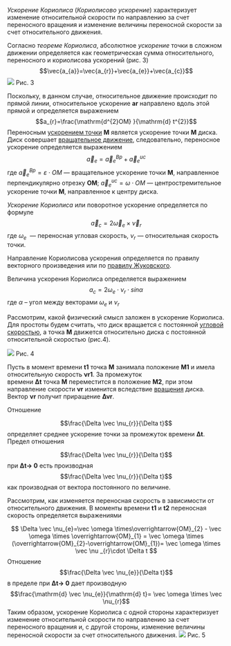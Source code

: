 _Ускорение Кориолиса_ (_Кориолисово ускорение_) характеризует изменение относительной скорости по направлению за счет переносного вращения и изменение величины переносной скорости за счет относительного движения.

Согласно _теореме Кориолиса_, абсолютное _ускорение_ точки в сложном движении определяется как геометрическая сумма относительного, переносного и кориолисова ускорений (рис. 3)$$\vec{a_{a}}=\vec{a_{r}}+\vec{a_{e}}+\vec{a_{c}}$$
![](uskorenie-koriolisa-1.png)
Рис. 3

Поскольку, в данном случае, относительное движение происходит по прямой линии, относительное ускорение **ar** направлено вдоль этой прямой и определяется выражением
$$a_{r}=\frac{\mathrm{d^{2}OM} }{\mathrm{d} t^{2}}$$
Переносным [ускорением точки](https://isopromat.ru/teormeh/kratkaja-teoria/kinematika-uskorenie-tocki) **M** является ускорение точки **M** диска. Диск совершает [вращательное движение](https://isopromat.ru/teormeh/kratkaja-teoria/vrasatelnoe-dvizenie-tverdogo-tela), следовательно, переносное ускорение определяется выражением
$$\vec a_{e}=\vec a_{e}^{Bp}+\vec a_{e}^{uc}$$
где $\vec a_{e}^{Bp}= \varepsilon \cdot OM$ — вращательное ускорение точки **M**, направленное перпендикулярно отрезку **OM**;
$\vec a_{e}^{uc}= \omega \cdot OM$ — центростремительное ускорение точки **M**, направленное к центру диска.

_Ускорение Кориолиса_ или поворотное ускорение определяется по формуле
$$\vec a_{c}= 2 \vec \omega _{e}\times \vec \nu _{r}$$
где $\omega _{e}$  — переносная угловая скорость, $\nu _{r}$ — относительная скорость точки.

Направление Кориолисова ускорения определяется по правилу векторного произведения или по [правилу Жуковского](https://isopromat.ru/teormeh/obzornyj-kurs/opredelenie-skorostej-i-uskorenij-tocek-v-sloznom-dvizenii).

Величина ускорения Кориолиса определяется выражением
$$a_{c}=2\omega _{e}\cdot \nu _{r}\cdot sin\alpha $$
где $\alpha$ – угол между векторами $\omega _{e}$ и $\nu _{r}$

Рассмотрим, какой физический смысл заложен в ускорение Кориолиса. Для простоты будем считать, что диск вращается с постоянной [угловой скоростью](https://isopromat.ru/teormeh/obzornyj-kurs/uglovaya-skorost-i-uskorenie), а точка **M** движется относительно диска с постоянной относительной скоростью (рис.4).

![](uskorenie-koriolisa-2.png)
Рис. 4

Пусть в момент времени **t1** точка **M** занимала положение **M1** и имела относительную скорость **νr1**. За промежуток времени **Δt** точка **M** переместится в положение **M2**, при этом направление скорости **νr** изменится вследствие [вращения](https://isopromat.ru/teormeh/obzornyj-kurs/vrashenie-tverdogo-tela-vokrug-nepodvizhnoj-osi) диска. Вектор **νr** получит приращение **Δνr**.

Отношение

$$\frac{\Delta \vec \nu_{r}}{\Delta t}$$
определяет среднее ускорение точки за промежуток времени **Δt**. Предел отношения

$$\frac{\Delta \vec \nu_{r}}{\Delta t}$$
при **Δt→ 0** есть производная
$$\frac{\Delta \vec \nu_{r}}{\Delta t}$$
как производная от вектора постоянного по величине.

Рассмотрим, как изменяется переносная скорость в зависимости от относительного движения. В моменты времени **t1** и **t2** переносная скорость определяется выражениями

$$ \Delta \vec \nu_{e}=\vec \omega \times\overrightarrow{OM}_{2} - \vec \omega \times \overrightarrow{OM}_{1} = \vec \omega \times (\overrightarrow{OM}_{2}-\overrightarrow{OM}_{1})= \vec \omega \times \vec \nu _{r}\cdot \Delta t $$
Отношение
$$\frac{\Delta \vec \nu_{e}}{\Delta t}$$
в пределе при **Δt→ 0** дает производную
$$\frac{\mathrm{d} \vec \nu_{e}}{\mathrm{d} t}= \vec \omega \times \vec \nu_{r}$$
Таким образом, ускорение Кориолиса с одной стороны характеризует изменение относительной скорости по направлению за счет переносного вращения и, с другой стороны, изменение величины переносной скорости за счет относительного движения.
![](uskorenie-koriolisa-3.png)
Рис. 5
